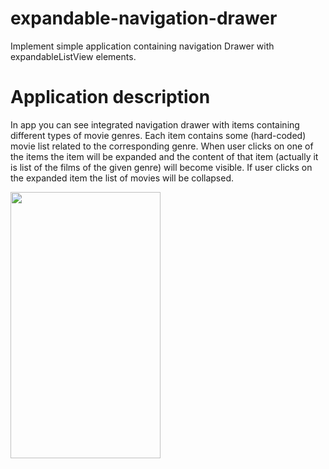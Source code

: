 # expandable-navigation-drawer

Implement simple application containing navigation Drawer with expandableListView elements.

# Application description
<p>
In app you can see integrated navigation drawer with items containing different types of movie genres. Each item contains some (hard-coded) movie list related to the corresponding genre. When user clicks on one of the items the item will be expanded and the content of that item (actually it is list of the films of the given genre) will become visible. If user clicks on the expanded item the list of movies will be collapsed.  
</p>

<img src="https://cloud.githubusercontent.com/assets/11542701/10702255/d1556874-79c8-11e5-9f57-b4c604879033.png" width="240px" height="426px"></img>
